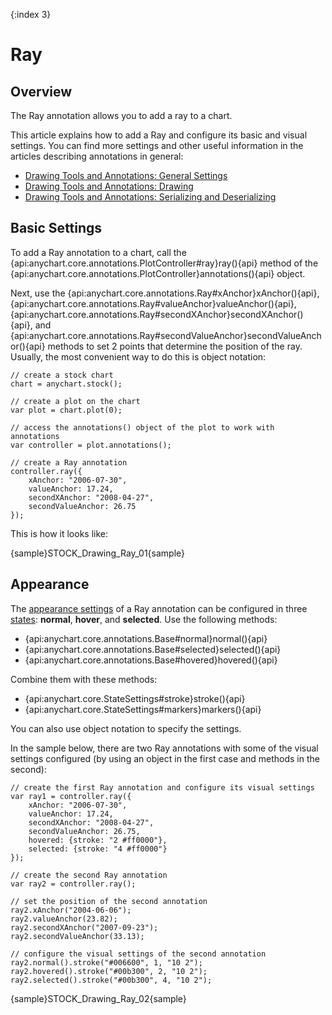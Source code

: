 {:index 3}
# Ray

## Overview

The Ray annotation allows you to add a ray to a chart.

This article explains how to add a Ray and configure its basic and visual settings. You can find more settings and other useful information in the articles describing annotations in general:

* [Drawing Tools and Annotations: General Settings](General_Settings)
* [Drawing Tools and Annotations: Drawing](Drawing)
* [Drawing Tools and Annotations: Serializing and Deserializing](Serializing_Deserializing)

## Basic Settings

To add a Ray annotation to a chart, call the {api:anychart.core.annotations.PlotController#ray}ray(){api} method of the {api:anychart.core.annotations.PlotController}annotations(){api} object.

Next, use the {api:anychart.core.annotations.Ray#xAnchor}xAnchor(){api}, {api:anychart.core.annotations.Ray#valueAnchor}valueAnchor(){api}, {api:anychart.core.annotations.Ray#secondXAnchor}secondXAnchor(){api}, and {api:anychart.core.annotations.Ray#secondValueAnchor}secondValueAnchor(){api} methods to set 2 points that determine the position of the ray. Usually, the most convenient way to do this is object notation:

```
// create a stock chart
chart = anychart.stock();

// create a plot on the chart
var plot = chart.plot(0);

// access the annotations() object of the plot to work with annotations
var controller = plot.annotations();

// create a Ray annotation
controller.ray({
    xAnchor: "2006-07-30",
    valueAnchor: 17.24,
    secondXAnchor: "2008-04-27",
    secondValueAnchor: 26.75
});
```

This is how it looks like:

{sample}STOCK\_Drawing\_Ray\_01{sample}

## Appearance

The [appearance settings](../../../Appearance_Settings) of a Ray annotation can be configured in three [states](../../../Common_Settings/Interactivity/States): **normal**, **hover**, and **selected**. Use the following methods:

* {api:anychart.core.annotations.Base#normal}normal(){api} 
* {api:anychart.core.annotations.Base#selected}selected(){api} 
* {api:anychart.core.annotations.Base#hovered}hovered(){api}

Combine them with these methods:

* {api:anychart.core.StateSettings#stroke}stroke(){api}
* {api:anychart.core.StateSettings#markers}markers(){api}

You can also use object notation to specify the settings.

In the sample below, there are two Ray annotations with some of the visual settings configured (by using an object in the first case and methods in the second):

```
// create the first Ray annotation and configure its visual settings
var ray1 = controller.ray({
    xAnchor: "2006-07-30",
    valueAnchor: 17.24,
    secondXAnchor: "2008-04-27",
    secondValueAnchor: 26.75,
    hovered: {stroke: "2 #ff0000"},
    selected: {stroke: "4 #ff0000"}
});

// create the second Ray annotation
var ray2 = controller.ray();

// set the position of the second annotation
ray2.xAnchor("2004-06-06");
ray2.valueAnchor(23.82);
ray2.secondXAnchor("2007-09-23");
ray2.secondValueAnchor(33.13);
 
// configure the visual settings of the second annotation
ray2.normal().stroke("#006600", 1, "10 2");
ray2.hovered().stroke("#00b300", 2, "10 2");
ray2.selected().stroke("#00b300", 4, "10 2");
```

{sample}STOCK\_Drawing\_Ray\_02{sample}